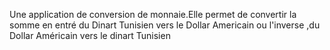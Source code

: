Une application de conversion de monnaie.Elle permet de convertir la somme en entré du Dinart Tunisien vers le Dollar Americain ou l'inverse ,du Dollar Américain vers le dinart Tunisien
